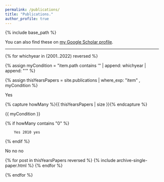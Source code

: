 ```yaml
---
permalink: /publications/
title: "Publications."
author_profile: true
---
```


{% include base_path %}

You can also find these on <a href="https://scholar.google.com/citations?user=IGApvF0AAAAJ&hl=en">my Google Scholar profile</a>.

<hr>

{% for whichyear in (2001..2022) reversed %}
  
   {% assign myCondition = "item.path contains '" | append: whichyear | append: "'" %}  
  
   {% assign thisYearsPapers = site.publications | where_exp: "item" , myCondition %}
  
   Yes 

   {% capture howMany %}{{ thisYearsPapers | size }}{% endcapture %}
   
   {{ myCondition }}
 
   {% if howMany contains "0" %}

        Yes 2010 yes

   {% endif %}

   No no no

   {% for post in thisYearsPapers reversed %}
        {% include archive-single-paper.html %}
   {% endfor %}

  
   
{% endfor %}



